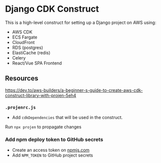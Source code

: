 # Django CDK Construct

This is a high-level construct for setting up a Django project on AWS using:

- AWS CDK
- ECS Fargate
- CloudFront
- RDS (postgres)
- ElastiCache (redis)
- Celery
- React/Vue SPA Frontend

## Resources

https://dev.to/aws-builders/a-beginner-s-guide-to-create-aws-cdk-construct-library-with-projen-5eh4

### `.projenrc.js`

- Add `cdkDependencies` that will be used in the construct.

Run `npx projen` to propagate changes

### Add npm deploy token to GitHub secrets

- Create an access token on [npmjs.com](https://npmjs.com)
- Add `NPM_TOKEN` to GitHub project secrets
